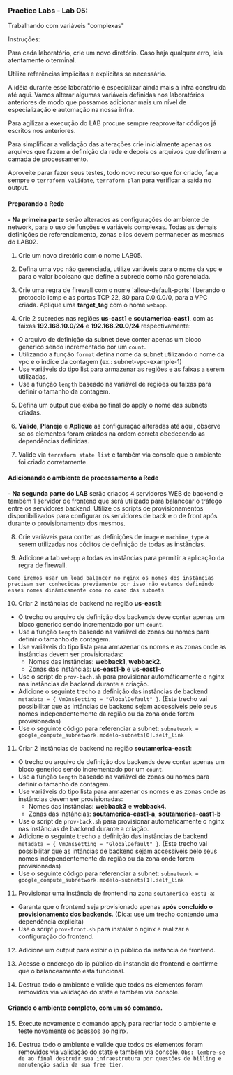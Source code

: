 ### Practice Labs - Lab 05: 

Trabalhando com variáveis "complexas"

Instruções:

Para cada laboratório, crie um novo diretório. Caso haja qualquer erro, leia atentamente o terminal.

Utilize referências implicitas e explicitas se necessário.

A idéia durante esse laboratório é especializar ainda mais a infra construída até aqui. Vamos alterar algumas variáveis definidas nos laboratórios anteriores de modo que possamos adicionar mais um nível de especialização e automação na nossa infra.

Para agilizar a execução do LAB procure sempre reaproveitar códigos já escritos nos anteriores.

Para simplificar a validação das alterações crie inicialmente apenas os arquivos que fazem a definição da rede e depois os arquivos que definem a camada de processamento.

Aproveite parar fazer seus testes, todo novo recurso que for criado, faça sempre o `terraform validate`, `terraform plan` para verificar a saída no output.

#### Preparando a Rede

**- Na primeira parte** serão alterados as configurações do ambiente de network, para o uso de funções e variáveis complexas. Todas as demais definições de referenciamento, zonas e ips devem permanecer as mesmas do LAB02.

1. Crie um novo diretório com o nome LAB05.

2. Defina uma vpc não gerenciada, utilize variáveis para o nome da vpc e para o valor booleano que define a subrede como não gerenciada.

3. Crie uma regra de firewall com o nome 'allow-default-ports' liberando o protocolo icmp e as portas TCP 22, 80 para 0.0.0.0/0, para a VPC criada. Aplique uma **target_tag** com o nome `webapp`.

4. Crie 2 subredes nas regiões **us-east1** e **soutamerica-east1**, com as faixas **192.168.10.0/24** e **192.168.20.0/24** respectivamente:

- O arquivo de definição da subnet deve conter apenas um bloco generico sendo incrementado por um `count`.
- Utilizando a função `format` defina nome da subnet utilizando o nome da vpc e o indice da contagem (ex.: subnet-vpc-example-1)
- Use variáveis do tipo list para armazenar as regiões e as faixas a serem utilizadas.
- Use a função `length` baseado na variável de regiões ou faixas para definir o tamanho da contagem.

5. Defina um output que exiba ao final do apply o nome das subnets criadas.

6. **Valide**, **Planeje** e **Aplique** as configuração alteradas até aqui, observe se os elementos foram criados na ordem correta obedecendo as dependências definidas.

7. Valide via `terraform state list` e também via console que o ambiente foi criado corretamente.

#### Adicionando o ambiente de processamento a Rede

**- Na segunda parte do LAB** serão criados 4 servidores WEB de backend e também 1 servidor de frontend que será utilizado para balancear o tráfego entre os servidores backend. Utilize os scripts de provisionamentos disponibilizados para configurar os servidores de back e o de front após durante o provisionamento dos mesmos.

8. Crie variáveis para conter as definições de `image` e `machine_type` a serem utilizadas nos códitos de definição de todas as instâncias.

9. Adicione a tab `webapp` a todas as instâncias para permitir a aplicação da regra de firewall.

`
Como iremos usar um load balancer no nginx os nomes dos instâncias precisam ser conhecidas previamente por isso não estamos definindo esses nomes dinâmicamente como no caso das subnets
`

10. Criar 2 instâncias de backend na região **us-east1**:

- O trecho ou arquivo de definição dos backends deve conter apenas um bloco generico sendo incrementado por um `count`.
- Use a função `length` baseado na variável de zonas ou nomes para definir o tamanho da contagem.
- Use variáveis do tipo lista para armazenar os nomes e as zonas onde as instâncias devem ser provisionadas:
    - Nomes das instâncias: **webback1**, **webback2**. 
    - Zonas das instâncias: **us-east1-b** e **us-east1-c**
- Use o script de `prov-bach.sh` para provisionar automáticamente o nginx nas instâncias de backend durante a criação.
- Adicione o seguinte trecho a definição das instâncias de backend `metadata = { VmDnsSetting = "GlobalDefault" }`. (Este trecho vai possibilitar que as intâncias de backend sejam accessíveis pelo seus nomes independentemente da região ou da zona onde forem provisionadas)
- Use o seguinte código para referenciar a subnet: `subnetwork = google_compute_subnetwork.modelo-subnets[0].self_link`

11. Criar 2 instâncias de backend na região **soutamerica-east1**:

- O trecho ou arquivo de definição dos backends deve conter apenas um bloco generico sendo incrementado por um `count`.
- Use a função `length` baseado na variável de zonas ou nomes para definir o tamanho da contagem.
- Use variáveis do tipo lista para armazenar os nomes e as zonas onde as instâncias devem ser provisionadas:
    - Nomes das instâncias: **webback3** e **webback4**. 
    - Zonas das instâncias: **soutamerica-east1-a**, **soutamerica-east1-b**
- Use o script de `prov-back.sh` para provisionar automaticamente o nginx nas instâncias de backend durante a criação.
- Adicione o seguinte trecho a definição das instâncias de backend `metadata = { VmDnsSetting = "GlobalDefault" }`. (Este trecho vai possibilitar que as intâncias de backend sejam accessíveis pelo seus nomes independentemente da região ou da zona onde forem provisionadas)
- Use o seguinte código para referenciar a subnet: `subnetwork = google_compute_subnetwork.modelo-subnets[1].self_link`

11. Provisionar uma instância de frontend na zona `soutamerica-east1-a`:

- Garanta que o frontend seja provisionado apenas **após concluído o provisionamento dos backends**. (Dica: use um trecho contendo uma dependência explicita)
- Use o script `prov-front.sh` para instalar o nginx e realizar a configuração do frontend.

12. Adicione um output para exibir o ip público da instancia de frontend.

13. Acesse o endereço do ip público da instancia de frontend e confirme que o balanceamento está funcional.

14. Destrua todo o ambiente e valide que todos os elementos foram removidos via validação do state e também via console.

#### Criando o ambiente completo, com um só comando.

15. Execute novamente o comando apply para recriar todo o ambiente e teste novamente os acessos ao nginx.

16. Destrua todo o ambiente e valide que todos os elementos foram removidos via validação do state e também via console.
`
Obs: lembre-se de ao final destruir sua infraestrutura por questões de billing e manutenção sadia da sua free tier.
`